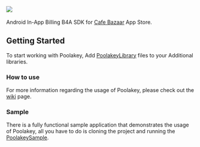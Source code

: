 <img src="https://github.com/PHELAT/Poolakey/raw/master/asset/Poolakey.jpg"/><br/>
-
Android In-App Billing B4A SDK for [Cafe Bazaar](https://cafebazaar.ir/?l=en) App Store.

## Getting Started
To start working with Poolakey, Add [PoolakeyLibrary](./PoolakeyLibrary) files to your Additional libraries.

### How to use
For more information regarding the usage of Poolakey, please check out the [wiki](https://github.com/cafebazaar/PoolakeyB4A/wiki) page.

### Sample
There is a fully functional sample application that demonstrates the usage of Poolakey, all you have to do is cloning the project and running the [PoolakeySample](./PoolakeySample).
